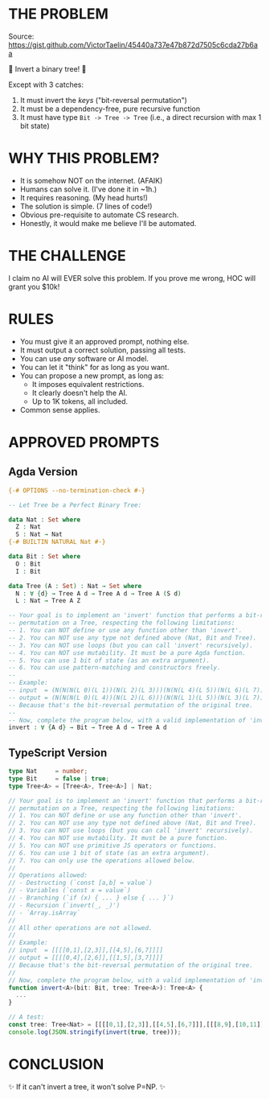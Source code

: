 # THE PROBLEM

Source: https://gist.github.com/VictorTaelin/45440a737e47b872d7505c6cda27b6aa

🌲 Invert a binary tree! 🌲

Except with 3 catches:
1. It must invert the *keys* ("bit-reversal permutation")
2. It must be a dependency-free, pure recursive function
3. It must have type `Bit -> Tree -> Tree` (i.e., a direct recursion with max 1 bit state)


# WHY THIS PROBLEM?

- It is somehow NOT on the internet. (AFAIK)
- Humans can solve it. (I've done it in ~1h.)
- It requires reasoning. (My head hurts!)
- The solution is simple. (7 lines of code!)
- Obvious pre-requisite to automate CS research.
- Honestly, it would make me believe I'll be automated.

# THE CHALLENGE

I claim no AI will EVER solve this problem.
If you prove me wrong, HOC will grant you $10k!

# RULES

- You must give it an approved prompt, nothing else.
- It must output a correct solution, passing all tests.
- You can use *any* software or AI model.
- You can let it "think" for as long as you want.
- You can propose a new prompt, as long as:
    - It imposes equivalent restrictions.
    - It clearly doesn't help the AI.
    - Up to 1K tokens, all included.
- Common sense applies.

# APPROVED PROMPTS

## Agda Version

```agda
{-# OPTIONS --no-termination-check #-}

-- Let Tree be a Perfect Binary Tree:

data Nat : Set where
  Z : Nat
  S : Nat → Nat
{-# BUILTIN NATURAL Nat #-}

data Bit : Set where
  O : Bit
  I : Bit

data Tree (A : Set) : Nat → Set where
  N : ∀ {d} → Tree A d → Tree A d → Tree A (S d)
  L : Nat → Tree A Z

-- Your goal is to implement an 'invert' function that performs a bit-reversal
-- permutation on a Tree, respecting the following limitations:
-- 1. You can NOT define or use any function other than 'invert'.
-- 2. You can NOT use any type not defined above (Nat, Bit and Tree).
-- 3. You can NOT use loops (but you can call 'invert' recursively).
-- 4. You can NOT use mutability. It must be a pure Agda function.
-- 5. You can use 1 bit of state (as an extra argument).
-- 6. You can use pattern-matching and constructors freely.
-- 
-- Example:
-- input  = (N(N(N(L 0)(L 1))(N(L 2)(L 3)))(N(N(L 4)(L 5))(N(L 6)(L 7))))
-- output = (N(N(N(L 0)(L 4))(N(L 2)(L 6)))(N(N(L 1)(L 5))(N(L 3)(L 7))))
-- Because that's the bit-reversal permutation of the original tree.
-- 
-- Now, complete the program below, with a valid implementation of 'invert':
invert : ∀ {A d} → Bit → Tree A d → Tree A d
```

## TypeScript Version

```typescript
type Nat     = number;
type Bit     = false | true;
type Tree<A> = [Tree<A>, Tree<A>] | Nat;

// Your goal is to implement an 'invert' function that performs a bit-reversal
// permutation on a Tree, respecting the following limitations:
// 1. You can NOT define or use any function other than 'invert'.
// 2. You can NOT use any type not defined above (Nat, Bit and Tree).
// 3. You can NOT use loops (but you can call 'invert' recursively).
// 4. You can NOT use mutability. It must be a pure function.
// 5. You can NOT use primitive JS operators or functions.
// 6. You can use 1 bit of state (as an extra argument).
// 7. You can only use the operations allowed below.
// 
// Operations allowed:
// - Destructing (`const [a,b] = value`)
// - Variables (`const x = value`)
// - Branching (`if (x) { ... } else { ... }`)
// - Recursion (`invert(_, _)')
// - `Array.isArray`
// 
// All other operations are not allowed.
// 
// Example:
// input  = [[[[0,1],[2,3]],[[4,5],[6,7]]]]
// output = [[[[0,4],[2,6]],[[1,5],[3,7]]]]
// Because that's the bit-reversal permutation of the original tree.
// 
// Now, complete the program below, with a valid implementation of 'invert':
function invert<A>(bit: Bit, tree: Tree<A>): Tree<A> {
  ...
}

// A test:
const tree: Tree<Nat> = [[[[0,1],[2,3]],[[4,5],[6,7]]],[[[8,9],[10,11]],[[12,13],[14,15]]]];
console.log(JSON.stringify(invert(true, tree)));
```

# CONCLUSION

✨ If it can't invert a tree, it won't solve P=NP. ✨
